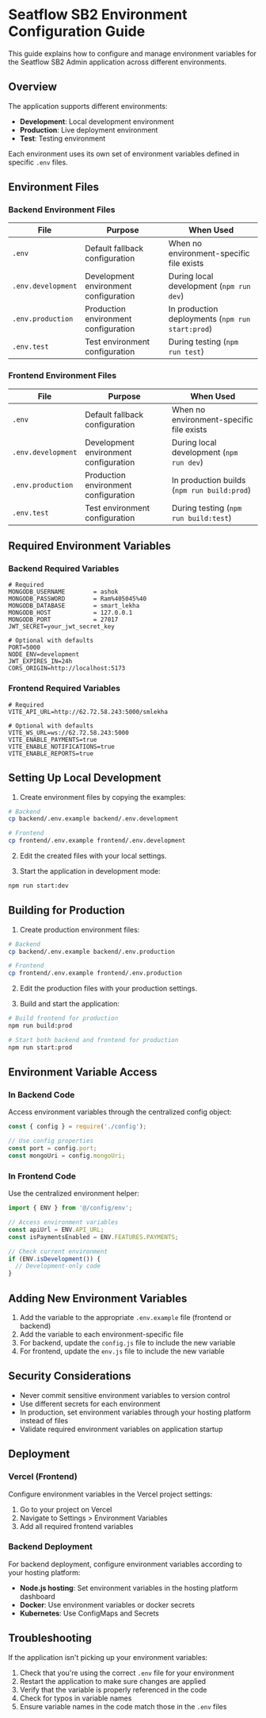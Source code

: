 # Seatflow SB2 Environment Configuration Guide

This guide explains how to configure and manage environment variables for the Seatflow SB2 Admin application across different environments.

## Overview

The application supports different environments:
- **Development**: Local development environment
- **Production**: Live deployment environment
- **Test**: Testing environment

Each environment uses its own set of environment variables defined in specific `.env` files.

## Environment Files

### Backend Environment Files

| File                 | Purpose                                   | When Used                          |
|----------------------|-------------------------------------------|-----------------------------------|
| `.env`               | Default fallback configuration            | When no environment-specific file exists |
| `.env.development`   | Development environment configuration     | During local development (`npm run dev`) |
| `.env.production`    | Production environment configuration      | In production deployments (`npm run start:prod`) |
| `.env.test`          | Test environment configuration            | During testing (`npm run test`)   |

### Frontend Environment Files

| File                 | Purpose                                   | When Used                          |
|----------------------|-------------------------------------------|-----------------------------------|
| `.env`               | Default fallback configuration            | When no environment-specific file exists |
| `.env.development`   | Development environment configuration     | During local development (`npm run dev`) |
| `.env.production`    | Production environment configuration      | In production builds (`npm run build:prod`) |
| `.env.test`          | Test environment configuration            | During testing (`npm run build:test`) |

## Required Environment Variables

### Backend Required Variables

```
# Required
MONGODB_USERNAME        = ashok
MONGODB_PASSWORD        = Ram%405045%40
MONGODB_DATABASE        = smart_lekha
MONGODB_HOST            = 127.0.0.1
MONGODB_PORT            = 27017
JWT_SECRET=your_jwt_secret_key

# Optional with defaults
PORT=5000
NODE_ENV=development
JWT_EXPIRES_IN=24h
CORS_ORIGIN=http://localhost:5173
```

### Frontend Required Variables

```
# Required
VITE_API_URL=http://62.72.58.243:5000/smlekha

# Optional with defaults
VITE_WS_URL=ws://62.72.58.243:5000
VITE_ENABLE_PAYMENTS=true
VITE_ENABLE_NOTIFICATIONS=true
VITE_ENABLE_REPORTS=true
```

## Setting Up Local Development

1. Create environment files by copying the examples:

```bash
# Backend
cp backend/.env.example backend/.env.development

# Frontend
cp frontend/.env.example frontend/.env.development
```

2. Edit the created files with your local settings.

3. Start the application in development mode:

```bash
npm run start:dev
```

## Building for Production

1. Create production environment files:

```bash
# Backend
cp backend/.env.example backend/.env.production

# Frontend
cp frontend/.env.example frontend/.env.production
```

2. Edit the production files with your production settings.

3. Build and start the application:

```bash
# Build frontend for production
npm run build:prod

# Start both backend and frontend for production
npm run start:prod
```

## Environment Variable Access

### In Backend Code

Access environment variables through the centralized config object:

```javascript
const { config } = require('./config');

// Use config properties
const port = config.port;
const mongoUri = config.mongoUri;
```

### In Frontend Code

Use the centralized environment helper:

```javascript
import { ENV } from '@/config/env';

// Access environment variables
const apiUrl = ENV.API_URL;
const isPaymentsEnabled = ENV.FEATURES.PAYMENTS;

// Check current environment
if (ENV.isDevelopment()) {
  // Development-only code
}
```

## Adding New Environment Variables

1. Add the variable to the appropriate `.env.example` file (frontend or backend)
2. Add the variable to each environment-specific file
3. For backend, update the `config.js` file to include the new variable
4. For frontend, update the `env.js` file to include the new variable

## Security Considerations

- Never commit sensitive environment variables to version control
- Use different secrets for each environment
- In production, set environment variables through your hosting platform instead of files
- Validate required environment variables on application startup

## Deployment

### Vercel (Frontend)

Configure environment variables in the Vercel project settings:

1. Go to your project on Vercel
2. Navigate to Settings > Environment Variables
3. Add all required frontend variables

### Backend Deployment

For backend deployment, configure environment variables according to your hosting platform:

- **Node.js hosting**: Set environment variables in the hosting platform dashboard
- **Docker**: Use environment variables or docker secrets
- **Kubernetes**: Use ConfigMaps and Secrets

## Troubleshooting

If the application isn't picking up your environment variables:

1. Check that you're using the correct `.env` file for your environment
2. Restart the application to make sure changes are applied
3. Verify that the variable is properly referenced in the code
4. Check for typos in variable names
5. Ensure variable names in the code match those in the `.env` files 